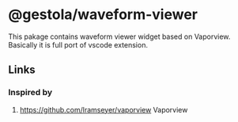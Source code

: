 # @gestola/waveform-viewer

This pakage contains waveform viewer widget based on Vaporview.  
Basically it is full port of vscode extension.

## Links

### Inspired by

1. <https://github.com/lramseyer/vaporview> Vaporview
